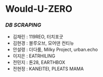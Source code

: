 # Would-U-ZERO

### *DB SCRAPING*
- 김채린 : 119REO, 터치포굿 
- 김현경 : 블루오브, 모어댄 컨티뉴
- 안설령 : 더다룸, Milky Project, urban.echo
- 이지은 : EATRHILING
- 전민지 : 톤28, EARTHBOX
- 전현정 : KANEITEI, PLEATS MAMA
